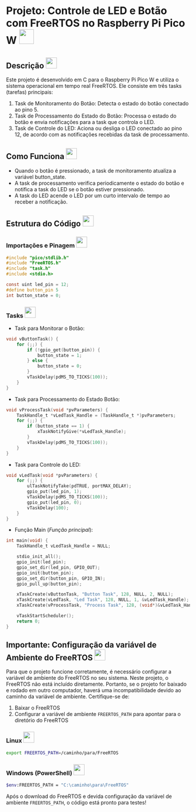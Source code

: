 # Projeto: Controle de LED e Botão com FreeRTOS no Raspberry Pi Pico W <img src="https://github.com/user-attachments/assets/af1e5dbf-42ec-4140-b3d5-53439a8c0f5d" width="40"></img>

## Descrição <img src="https://github.com/user-attachments/assets/c055db6c-9033-4a05-bc4d-dd736626a6ef" width="30"></img>
Este projeto é desenvolvido em C para o Raspberry Pi Pico W e utiliza o sistema operacional em tempo real FreeRTOS. Ele consiste em três tasks (tarefas) principais:

1. Task de Monitoramento do Botão: Detecta o estado do botão conectado ao pino 5.
2. Task de Processamento do Estado do Botão: Processa o estado do botão e envia notificações para a task que controla o LED.
3. Task de Controle do LED: Aciona ou desliga o LED conectado ao pino 12, de acordo com as notificações recebidas da task de processamento.

## Como Funciona <img src="https://github.com/user-attachments/assets/2f0144fd-d8a1-4fba-8d1a-95be451c9e22" width="30"></img>
- Quando o botão é pressionado, a task de monitoramento atualiza a variável button_state.
- A task de processamento verifica periodicamente o estado do botão e notifica a task do LED se o botão estiver pressionado.
- A task do LED acende o LED por um curto intervalo de tempo ao receber a notificação.

## Estrutura do Código <img src="https://github.com/user-attachments/assets/59ce126f-72d6-43ad-8381-2ced4f2ac2ad" width="30"></img>
### Importações e Pinagem <img src="https://github.com/user-attachments/assets/b7bb9574-715f-4e4b-8275-4dcd1b475160" width="30"></img>
```c
#include "pico/stdlib.h"
#include "FreeRTOS.h"
#include "task.h"
#include <stdio.h>

const uint led_pin = 12;
#define button_pin 5
int button_state = 0;
```

### Tasks <img src="https://github.com/user-attachments/assets/355c0819-acc0-46db-be53-b0d3a269facb" width="30"></img>
- Task para Monitorar o Botão:
```c
void vButtonTask() {
    for (;;) {
        if (!gpio_get(button_pin)) {
            button_state = 1;
        } else {
            button_state = 0;
        }
        vTaskDelay(pdMS_TO_TICKS(100));
    }
}
```

- Task para Processamento do Estado Botão:
```c
void vProcessTask(void *pvParameters) {
    TaskHandle_t *vLedTask_Handle = (TaskHandle_t *)pvParameters;
    for (;;) {
        if (button_state == 1) {
            xTaskNotifyGive(*vLedTask_Handle);
        }
        vTaskDelay(pdMS_TO_TICKS(100));
    }
}
```

- Task para Controle do LED:
```c
void vLedTask(void *pvParameters) {
    for (;;) {
        ulTaskNotifyTake(pdTRUE, portMAX_DELAY);
        gpio_put(led_pin, 1);
        vTaskDelay(pdMS_TO_TICKS(100));
        gpio_put(led_pin, 0);
        vTaskDelay(100);
    }
}
```

- Função Main (*Função principal*):
```c
int main(void) {
    TaskHandle_t vLedTask_Handle = NULL;

    stdio_init_all();
    gpio_init(led_pin);
    gpio_set_dir(led_pin, GPIO_OUT);
    gpio_init(button_pin);
    gpio_set_dir(button_pin, GPIO_IN);
    gpio_pull_up(button_pin);

    xTaskCreate(vButtonTask, "Button Task", 128, NULL, 2, NULL);
    xTaskCreate(vLedTask, "Led Task", 128, NULL, 1, &vLedTask_Handle);
    xTaskCreate(vProcessTask, "Process Task", 128, (void*)&vLedTask_Handle, 1, NULL);

    vTaskStartScheduler();
    return 0;
}
```

## Importante: Configuração da variável de Ambiente do FreeRTOS <img src="https://github.com/user-attachments/assets/ae072ec4-675e-440b-8ded-44cf31269c3a" width="30"></img>
Para que o projeto funcione corretamente, é necessário configurar a variável de ambiente do FreeRTOS no seu sistema. Neste projeto, o FreeRTOS não está incluído diretamente. Portanto, se o projeto for baixado e rodado em outro computador, haverá uma incompatibilidade devido ao caminho da variável de ambiente. Certifique-se de:

1. Baixar o FreeRTOS
2. Configurar a variável de ambiente `FREERTOS_PATH` para apontar para o diretório do FreeRTOS

### Linux <img src="https://github.com/user-attachments/assets/5d0af694-a4e2-405a-b0b1-1f5f25b9ebaf" width="30"></img>
```bash
export FREERTOS_PATH=/caminho/para/FreeRTOS
```

### Windows (PowerShell) <img src="https://github.com/user-attachments/assets/a91474dd-6a35-4e30-8534-a2f1aa1123b8" width="30"></img>
```bash
$env:FREERTOS_PATH = "C:\caminho\para\FreeRTOS"
```
Após o download do FreeRTOS e devida configuração da variável de ambiente `FREERTOS_PATH`, o código está pronto para testes! 

